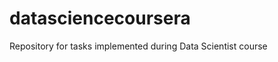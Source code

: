 datasciencecoursera
===================

Repository for tasks implemented during Data Scientist course
